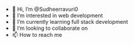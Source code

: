 - 👋 Hi, I’m @Sudheerravuri0
- 👀 I’m interested in web development
- 🌱 I’m currently learning full stack development
- 💞️ I’m looking to collaborate on
- 📫 How to reach me 

<!---
Sudheerravuri0/Sudheerravuri0 is a ✨ special ✨ repository because its `README.md` (this file) appears on your GitHub profile.
You can click the Preview link to take a look at your changes.
--->
